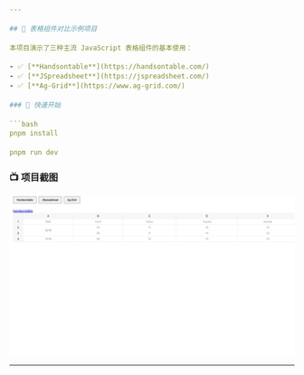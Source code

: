 ```yaml
---

## 🧪 表格组件对比示例项目

本项目演示了三种主流 JavaScript 表格组件的基本使用：

- ✅ [**Handsontable**](https://handsontable.com/)
- ✅ [**JSpreadsheet**](https://jspreadsheet.com/)
- ✅ [**Ag-Grid**](https://www.ag-grid.com/)

### 🚀 快速开始

```bash
pnpm install

pnpm run dev
```

### 📺 项目截图

![项目截图](screenshot/image.png)

---
```

